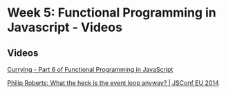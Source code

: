 # Week 5: Functional Programming in Javascript - Videos

## Videos

[Currying - Part 6 of Functional Programming in JavaScript](https://www.youtube.com/watch?v=iZLP4qOwY8I&t)

[Philip Roberts: What the heck is the event loop anyway? | JSConf EU 2014](https://www.youtube.com/watch?v=8aGhZQkoFbQ&t=6s)
